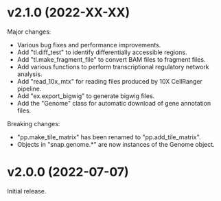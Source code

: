 v2.1.0 (2022-XX-XX)
===================

Major changes:

- Various bug fixes and performance improvements.
- Add "tl.diff_test" to identify differentially accessible regions.
- Add "tl.make_fragment_file" to convert BAM files to fragment files.
- Add various functions to perform transcriptional regulatory network analysis.
- Add "read_10x_mtx" for reading files produced by 10X CellRanger pipeline.
- Add "ex.export_bigwig" to generate bigwig files.
- Add the "Genome" class for automatic download of gene annotation files.

Breaking changes:

- "pp.make_tile_matrix" has been renamed to "pp.add_tile_matrix".
- Objects in "snap.genome.*" are now instances of the Genome object.

v2.0.0 (2022-07-07)
===================

Initial release.